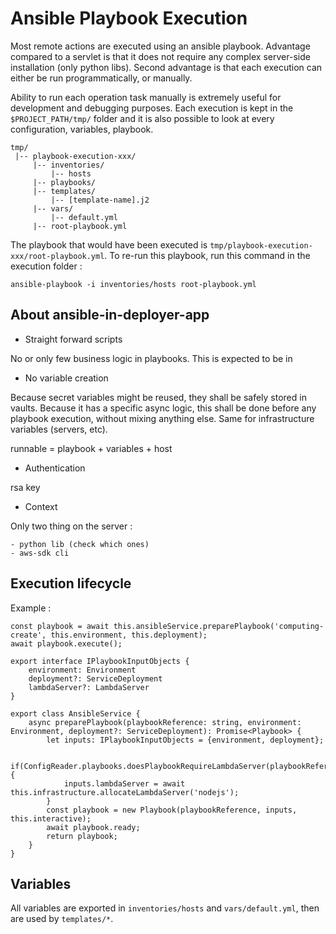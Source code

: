 # Ansible Playbook Execution

Most remote actions are executed using an ansible playbook. Advantage compared to a servlet is that it does not require
any complex server-side installation (only python libs). Second advantage is that each execution can either be run
programmatically, or manually.

Ability to run each operation task manually is extremely useful for development and debugging purposes.
Each execution is kept in the `$PROJECT_PATH/tmp/` folder and it is also possible to look at every configuration, 
variables, playbook.

```
tmp/
 |-- playbook-execution-xxx/
     |-- inventories/
         |-- hosts
     |-- playbooks/
     |-- templates/
         |-- [template-name].j2
     |-- vars/
         |-- default.yml
     |-- root-playbook.yml
```

The playbook that would have been executed is `tmp/playbook-execution-xxx/root-playbook.yml`. To re-run this playbook,
run this command in the execution folder :
```
ansible-playbook -i inventories/hosts root-playbook.yml
```

## About ansible-in-deployer-app

* Straight forward scripts

No or only few business logic in playbooks. This is expected to be in 

* No variable creation

Because secret variables might be reused, they shall be safely stored in vaults. Because it has a specific async logic,
this shall be done before any playbook execution, without mixing anything else.
Same for infrastructure variables (servers, etc).

runnable = playbook + variables + host

* Authentication

rsa key

* Context

Only two thing on the server :

    - python lib (check which ones)
    - aws-sdk cli

## Execution lifecycle

Example :

```
const playbook = await this.ansibleService.preparePlaybook('computing-create', this.environment, this.deployment);
await playbook.execute();
```

```
export interface IPlaybookInputObjects {
    environment: Environment
    deployment?: ServiceDeployment
    lambdaServer?: LambdaServer
}

export class AnsibleService {
    async preparePlaybook(playbookReference: string, environment: Environment, deployment?: ServiceDeployment): Promise<Playbook> {
        let inputs: IPlaybookInputObjects = {environment, deployment};
    
        if(ConfigReader.playbooks.doesPlaybookRequireLambdaServer(playbookReference)) {
            inputs.lambdaServer = await this.infrastructure.allocateLambdaServer('nodejs');
        }
        const playbook = new Playbook(playbookReference, inputs, this.interactive);
        await playbook.ready;
        return playbook;
    }
}
```


## Variables

All variables are exported in `inventories/hosts` and `vars/default.yml`, then are used by `templates/*`.
